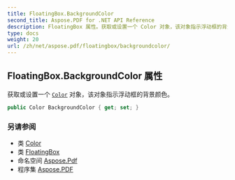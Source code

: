 ```yaml
---
title: FloatingBox.BackgroundColor
second_title: Aspose.PDF for .NET API Reference
description: FloatingBox 属性。获取或设置一个 Color 对象，该对象指示浮动框的背景颜色
type: docs
weight: 20
url: /zh/net/aspose.pdf/floatingbox/backgroundcolor/
---
```

## FloatingBox.BackgroundColor 属性

获取或设置一个 [`Color`](../../color/) 对象，该对象指示浮动框的背景颜色。

```csharp
public Color BackgroundColor { get; set; }
```

### 另请参阅

* 类 [Color](../../color/)
* 类 [FloatingBox](../)
* 命名空间 [Aspose.Pdf](../../../aspose.pdf/)
* 程序集 [Aspose.PDF](../../../)